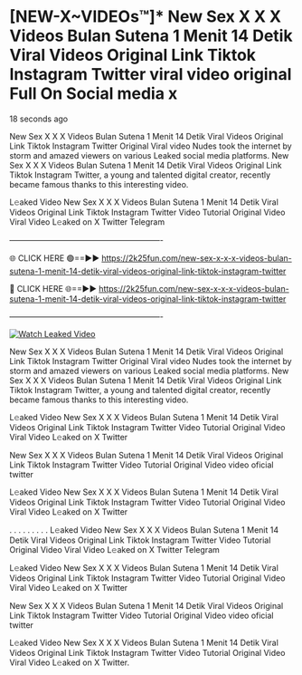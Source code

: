 # [NEW-X~VIDEOs™]* New Sex X X X Videos Bulan Sutena 1 Menit 14 Detik Viral Videos Original Link Tiktok Instagram Twitter viral video original Full On Social media x

18 seconds ago

New Sex X X X Videos Bulan Sutena 1 Menit 14 Detik Viral Videos Original Link Tiktok Instagram Twitter Original Viral video Nudes took the internet by storm and amazed viewers on various Leaked social media platforms. New Sex X X X Videos Bulan Sutena 1 Menit 14 Detik Viral Videos Original Link Tiktok Instagram Twitter, a young and talented digital creator, recently became famous thanks to this interesting video.

L𝚎aked Video New Sex X X X Videos Bulan Sutena 1 Menit 14 Detik Viral Videos Original Link Tiktok Instagram Twitter Video Tutorial Original Video Viral Video L𝚎aked on X Twitter Telegram

———————————————————-

🌐 CLICK HERE 🟢==►► https://2k25fun.com/new-sex-x-x-x-videos-bulan-sutena-1-menit-14-detik-viral-videos-original-link-tiktok-instagram-twitter

🔴 CLICK HERE 🌐==►► https://2k25fun.com/new-sex-x-x-x-videos-bulan-sutena-1-menit-14-detik-viral-videos-original-link-tiktok-instagram-twitter

———————————————————-

[![Watch Leaked Video](https://miro.medium.com/v2/resize:fit:828/format:webp/1*cilzJN44JGOrTw9NJCrNHA.gif "Watch Leaked Video")](https://2k25fun.com/new-sex-x-x-x-videos-bulan-sutena-1-menit-14-detik-viral-videos-original-link-tiktok-instagram-twitter)

New Sex X X X Videos Bulan Sutena 1 Menit 14 Detik Viral Videos Original Link Tiktok Instagram Twitter Original Viral video Nudes took the internet by storm and amazed viewers on various Leaked social media platforms. New Sex X X X Videos Bulan Sutena 1 Menit 14 Detik Viral Videos Original Link Tiktok Instagram Twitter, a young and talented digital creator, recently became famous thanks to this interesting video.

L𝚎aked Video New Sex X X X Videos Bulan Sutena 1 Menit 14 Detik Viral Videos Original Link Tiktok Instagram Twitter Video Tutorial Original Video Viral Video L𝚎aked on X Twitter

New Sex X X X Videos Bulan Sutena 1 Menit 14 Detik Viral Videos Original Link Tiktok Instagram Twitter Video Tutorial Original Video video oficial twitter

L𝚎aked Video New Sex X X X Videos Bulan Sutena 1 Menit 14 Detik Viral Videos Original Link Tiktok Instagram Twitter Video Tutorial Original Video Viral Video L𝚎aked on X Twitter

. . . . . . . . . L𝚎aked Video New Sex X X X Videos Bulan Sutena 1 Menit 14 Detik Viral Videos Original Link Tiktok Instagram Twitter Video Tutorial Original Video Viral Video L𝚎aked on X Twitter Telegram

L𝚎aked Video New Sex X X X Videos Bulan Sutena 1 Menit 14 Detik Viral Videos Original Link Tiktok Instagram Twitter Video Tutorial Original Video Viral Video L𝚎aked on X Twitter

New Sex X X X Videos Bulan Sutena 1 Menit 14 Detik Viral Videos Original Link Tiktok Instagram Twitter Video Tutorial Original Video video oficial twitter

L𝚎aked Video New Sex X X X Videos Bulan Sutena 1 Menit 14 Detik Viral Videos Original Link Tiktok Instagram Twitter Video Tutorial Original Video Viral Video L𝚎aked on X Twitter.